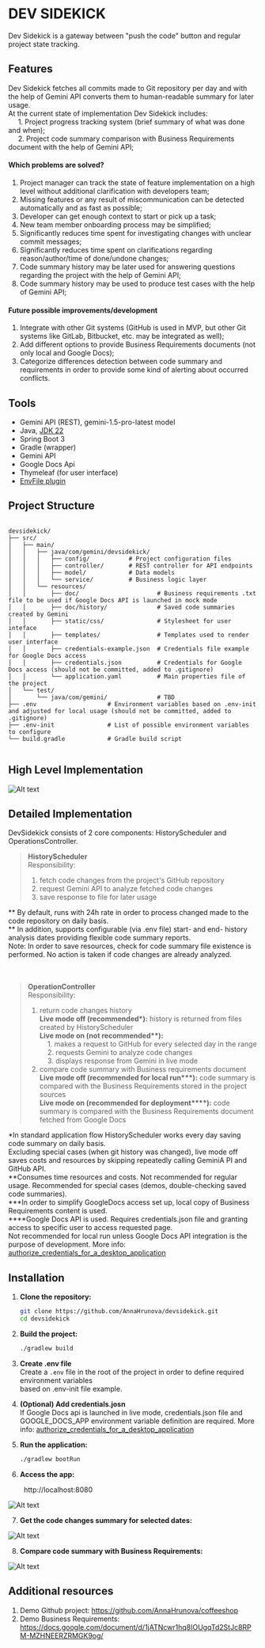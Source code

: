 # DEV SIDEKICK

Dev Sidekick is a gateway between "push the code" button and regular project state tracking.

## Features

Dev Sidekick fetches all commits made to Git repository per day and with the help of Gemini API converts them to human-readable summary for later usage.  
At the current state of implementation Dev Sidekick includes:  
&nbsp;&nbsp;&nbsp;&nbsp; 1. Project progress tracking system (brief summary of what was done and when);  
&nbsp;&nbsp;&nbsp;&nbsp; 2. Project code summary comparison with Business Requirements document with the help of Gemini API;  
#### Which problems are solved?
1. Project manager can track the state of feature implementation on a high level without additional clarification with developers team;
2. Missing features or any result of miscommunication can be detected automatically and as fast as possible;  
3. Developer can get enough context to start or pick up a task;  
4. New team member onboarding process may be simplified;  
5. Significantly reduces time spent for investigating changes with unclear commit messages;  
6. Significantly reduces time spent on clarifications regarding reason/author/time of done/undone changes;   
7. Code summary history may be later used for answering questions regarding the project with the help of Gemini API;  
8. Code summary history may be used to produce test cases with the help of Gemini API;

#### Future possible improvements/development
1. Integrate with other Git systems (GitHub is used in MVP, but other Git systems like GitLab, Bitbucket, etc. may be integrated as well);  
2. Add different options to provide Business Requirements documents (not only local and Google Docs);  
3. Categorize differences detection between code summary and requirements in order to provide some kind of alerting about occurred conflicts.  


## Tools

- Gemini API (REST), gemini-1.5-pro-latest model
- Java, [JDK 22](https://sdkman.io/jdks#amzn)
- Spring Boot 3
- Gradle (wrapper)
- Gemini API
- Google Docs Api
- Thymeleaf (for user interface)
- [EnvFile plugin](https://plugins.jetbrains.com/plugin/7861-envfile)


## Project Structure

```

devsidekick/
├── src/
│   ├── main/
│   │   ├── java/com/gemini/devsidekick/
│   │   │   ├── config/           # Project configuration files
│   │   │   ├── controller/       # REST controller for API endpoints
│   │   │   ├── model/            # Data models
│   │   │   └── service/          # Business logic layer
│   │   └── resources/
│   │       ├── doc/                      # Business requirements .txt file to be used if Google Docs API is launched in mock mode
│   │       ├── doc/history/              # Saved code summaries created by Gemini
│   │       ├── static/css/               # Stylesheet for user inteface
│   │       ├── templates/                # Templates used to render user interface
│   │       ├── credentials-example.json  # Credentials file example for Google Docs access
│   │       ├── credentials.json          # Credentials for Google Docs access (should not be committed, added to .gitignore)
│   │       └── application.yaml          # Main properties file of the project
│   └── test/
│       └── java/com/gemini/              # TBD
├── .env                    # Environment variables based on .env-init and adjusted for local usage (should not be committed, added to .gitignore)
├── .env-init               # List of possible environment variables to configure
└── build.gradle            # Gradle build script


```

## High Level Implementation

![Alt text](pictures/devsidekick_impl.png? "Implementation")


## Detailed Implementation

DevSidekick consists of 2 core components: HistoryScheduler and OperationsController.  

> **HistoryScheduler**  
> Responsibility:  
> 1. fetch code changes from the project's GitHub repository
> 2. request Gemini API to analyze fetched code changes
> 3. save response to file for later usage

** By default, runs with 24h rate in order to process changed made to the code repository on daily basis.  
** In addition, supports configurable (via .env file) start- and end- history analysis dates providing flexible code summary reports.  
Note: In order to save resources, check for code summary file existence is performed. No action is taken if code changes are already analyzed.  
<br/>
<br/>

> **OperationController**  
> Responsibility:
> 1. return code changes history  
   **Live mode off (recommended\*):** history is returned from files created by HistoryScheduler  
   **Live mode on (not recommended\*\*):**  
> &nbsp;&nbsp;&nbsp;&nbsp;1. makes a request to GitHub for every selected day in the range  
> &nbsp;&nbsp;&nbsp;&nbsp;2. requests Gemini to analyze code changes  
> &nbsp;&nbsp;&nbsp;&nbsp;3. displays response from Gemini in live mode
> 2. compare code summary with Business requirements document  
   **Live mode off (recommended for local run\*\*\*):** code summary is compared with the Business Requirements stored in the project sources   
   **Live mode on (recommended for deployment\*\*\*\*):** code summary is compared with the Business Requirements document fetched from Google Docs

*In standard application flow HistoryScheduler works every day saving code summary on daily basis.  
Excluding special cases (when git history was changed), live mode off saves costs and resources by skipping repeatedly calling GeminiA PI and GitHub API.  
**Consumes time resources and costs. Not recommended for regular usage. Recommended for special cases (demos, double-checking saved code summaries).  
***In order to simplify GoogleDocs access set up, local copy of Business Requirements content is used.  
****Google Docs API is used. Requires credentials.json file and granting access to specific user to access requested page.  
Not recommended for local run unless Google Docs API integration is the purpose of development. More info: [authorize_credentials_for_a_desktop_application](https://developers.google.com/docs/api/quickstart/java#authorize_credentials_for_a_desktop_application)

     
## Installation

1. **Clone the repository:**

    ```sh
    git clone https://github.com/AnnaHrunova/devsidekick.git
    cd devsidekick
    ```

2. **Build the project:**

    ```sh
    ./gradlew build
    ```
3. **Create .env file**  
   Create a ``.env`` file in the root of the project in order to define required environment variables  
based on .env-init file example.

4. **(Optional) Add credentials.josn**  
If Google Docs api is launched in live mode, credentials.json file and GOOGLE_DOCS_APP environment variable definition are  required. More info: [authorize_credentials_for_a_desktop_application](https://developers.google.com/docs/api/quickstart/java)

5. **Run the application:**

    ```sh
    ./gradlew bootRun
    ```

6. **Access the app:**  

&nbsp;&nbsp;&nbsp;&nbsp;&nbsp;&nbsp;&nbsp;&nbsp;http://localhost:8080

![Alt text](pictures/home.png? "Home")  

7. **Get the code changes summary for selected dates:**

![Alt text](pictures/result.png? "Result")  

8. **Compare code summary with Business Requirements:**

![Alt text](pictures/compare.png? "Compare")  

## Additional resources

1. Demo Github project: https://github.com/AnnaHrunova/coffeeshop
2. Demo Business Requirements: https://docs.google.com/document/d/1jATNcwr1hq8IOUgqTd2StJc8RPM-MZHNEERZRMGK9og/
